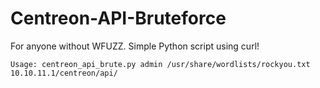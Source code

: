 # Centreon-API-Bruteforce
For anyone without WFUZZ. Simple Python script using curl!

```Usage: centreon_api_brute.py admin /usr/share/wordlists/rockyou.txt 10.10.11.1/centreon/api/```
